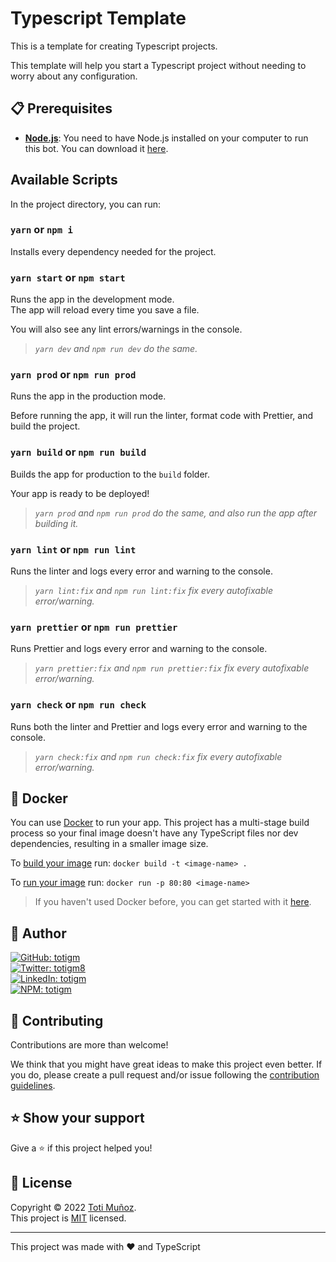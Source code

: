 # Typescript Template

This is a template for creating Typescript projects.

This template will help you start a Typescript project without needing to worry about any configuration.

## 📋 Prerequisites

-   [**Node.js**](https://nodejs.org): You need to have Node.js installed on your computer to run this bot. You can download it [here](https://nodejs.org/en/download).

## Available Scripts

In the project directory, you can run:

### `yarn` or `npm i`

Installs every dependency needed for the project.

### `yarn start` or `npm start`

Runs the app in the development mode.\
The app will reload every time you save a file.

You will also see any lint errors/warnings in the console.

> _`yarn dev` and `npm run dev` do the same._

### `yarn prod` or `npm run prod`

Runs the app in the production mode.

Before running the app, it will run the linter, format code with Prettier, and build the project.

### `yarn build` or `npm run build`

Builds the app for production to the `build` folder.

Your app is ready to be deployed!

> _`yarn prod` and `npm run prod` do the same, and also run the app after building it._

### `yarn lint` or `npm run lint`

Runs the linter and logs every error and warning to the console.

> _`yarn lint:fix` and `npm run lint:fix` fix every autofixable error/warning._

### `yarn prettier` or `npm run prettier`

Runs Prettier and logs every error and warning to the console.

> _`yarn prettier:fix` and `npm run prettier:fix` fix every autofixable error/warning._

### `yarn check` or `npm run check`

Runs both the linter and Prettier and logs every error and warning to the console.

> _`yarn check:fix` and `npm run check:fix` fix every autofixable error/warning._

## 🐳 Docker

You can use [Docker](https://www.docker.com) to run your app. This project has a multi-stage build process so your final image doesn't have any TypeScript files nor dev dependencies, resulting in a smaller image size.

To [build your image](https://docs.docker.com/engine/reference/commandline/build) run: `docker build -t <image-name> .`

To [run your image](https://docs.docker.com/engine/reference/run) run: `docker run -p 80:80 <image-name>`

> If you haven't used Docker before, you can get started with it [here](https://www.docker.com/get-started).

## 👤 Author

<a href="https://github.com/totigm" target="_blank">
  <img alt="GitHub: totigm" src="https://img.shields.io/github/followers/totigm?label=Follow @totigm&style=social">
</a>
<br>
<a href="https://twitter.com/totigm8" target="_blank">
  <img alt="Twitter: totigm8" src="https://img.shields.io/twitter/follow/totigm8?style=social" />
</a>
<br>
<a href="https://linkedin.com/in/totigm" target="_blank">
  <img alt="LinkedIn: totigm" src="https://img.shields.io/badge/LinkedIn-@totigm-green?style=social&logo=linkedin" />
</a>
<br>
<a href="https://www.npmjs.com/~totigm" target="_blank">
  <img alt="NPM: totigm" src="https://img.shields.io/badge/NPM-@totigm-green?style=social&logo=npm" />
</a>

## 🤝 Contributing

Contributions are more than welcome!

We think that you might have great ideas to make this project even better. If you do, please create a pull request and/or issue following the [contribution guidelines](./docs/CONTRIBUTING.md).

## ⭐️ Show your support

Give a ⭐️ if this project helped you!

## 📝 License

Copyright © 2022 [Toti Muñoz](https://github.com/totigm).<br />
This project is [MIT](https://github.com/totigm/ts-package-template/blob/master/LICENSE) licensed.

---

This project was made with ❤ and TypeScript
